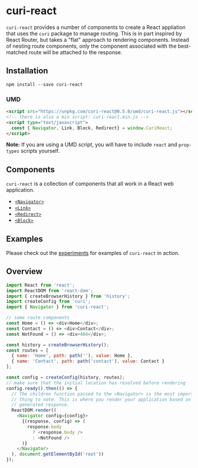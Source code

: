 # curi-react

`curi-react` provides a number of components to create a React appliation that uses the `curi` package to manage routing. This is in part inspired by React Router, but takes a "flat" approach to rendering components. Instead of nesting route components, only the component associated with the best-matched route will be attached to the response.

## Installation

```
npm install --save curi-react
```

### UMD

```html
<script src="https://unpkg.com/curi-react@0.5.0/umd/curi-react.js"></script>
<!-- there is also a min script: curi-react.min.js -->
<script type="text/javascript">
  const { Navigator, Link, Block, Redirect} = window.CuriReact;
</script>
```

**Note:** If you are using a UMD script, you will have to include `react` and `prop-types` scripts yourself.


## Components

`curi-react` is a collection of components that all work in a React web application.

* [`<Navigator>`](../curi-react-navigator)
* [`<Link>`](../curi-react-link)
* [`<Redirect>`](../curi-react-redirect)
* [`<Block>`](../curi-react-block)

## Examples

Please check out the [experiments](../curi-experiments) for examples of `curi-react` in action.

## Overview

```js
import React from 'react';
import ReactDOM from 'react-dom';
import { createBrowserHistory } from 'history';
import createConfig from 'curi';
import { Navigator } from 'curi-react';

// some route components
const Home = () => <div>Home</div>;
const Contact = () => <div>Contact</div>;
const NotFound = () => <div>404</div>;

const history = createBrowserHistory();
const routes = [
  { name: 'Home', path: path(''), value: Home },
  { name: 'Contact', path: path('contact'), value: Contact }
];

const config = createConfig(history, routes);
// make sure that the initial location has resolved before rendering
config.ready().then(() => {
  // The children function passed to the <Navigator> is the most important
  // thing to note. This is where you render your application based on the
  // generated response.
  ReactDOM.render((
    <Navigator config={config}>
      {(response, config) => (
        response.body
          ? <response.body />
          : <NotFound />
      )}
    </Navigator>
  ), document.getElementById('root'))
});
```
